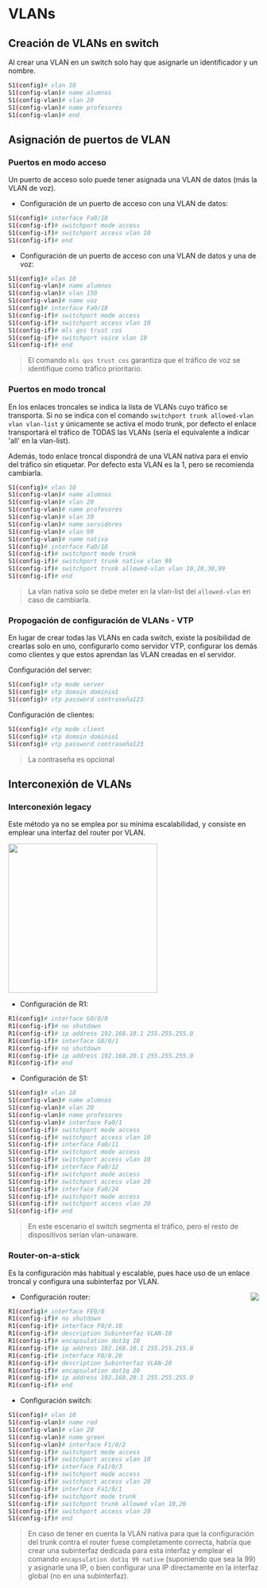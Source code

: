 # VLANs

## Creación de VLANs en switch

Al crear una VLAN en un switch solo hay que asignarle un identificador y un nombre.

```bash
S1(config)# vlan 10
S1(config-vlan)# name alumnos
S1(config-vlan)# vlan 20
S1(config-vlan)# name profesores
S1(config-vlan)# end
```
## Asignación de puertos de VLAN

### Puertos en modo acceso

Un puerto de acceso solo puede tener asignada una VLAN de datos (más la VLAN de voz).

* Configuración de un puerto de acceso con una VLAN de datos:
```bash
S1(config)# interface Fa0/18
S1(config-if)# switchport mode access
S1(config-if)# switchport access vlan 10
S1(config-if)# end
```

* Configuración de un puerto de acceso con una VLAN de datos y una de voz:
```bash
S1(config)# vlan 10
S1(config-vlan)# name alumnos
S1(config-vlan)# vlan 150
S1(config-vlan)# name voz
S1(config)# interface Fa0/18
S1(config-if)# switchport mode access
S1(config-if)# switchport access vlan 10
S1(config-if)# mls qos trust cos
S1(config-if)# switchport voice vlan 10
S1(config-if)# end
```
> El comando `mls qos trust cos` garantiza que el tráfico de voz se identifique como tráfico prioritario.

### Puertos en modo troncal

En los enlaces troncales se indica la lista de VLANs cuyo tráfico se transporta. Si no se indica con el comando `switchport trunk allowed-vlan vlan vlan-list` y únicamente se activa el modo trunk, por defecto el enlace transportará el tráfico de TODAS las VLANs (sería el equivalente a indicar 'all' en la vlan-list).

Además, todo enlace troncal dispondrá de una VLAN nativa para el envío del tráfico sin etiquetar. Por defecto esta VLAN es la 1, pero se recomienda cambiarla.
```bash
S1(config)# vlan 10
S1(config-vlan)# name alumnos
S1(config-vlan)# vlan 20
S1(config-vlan)# name profesores
S1(config-vlan)# vlan 30
S1(config-vlan)# name servidores
S1(config-vlan)# vlan 99
S1(config-vlan)# name nativa
S1(config)# interface Fa0/18
S1(config-if)# switchport mode trunk
S1(config-if)# switchport trunk native vlan 99
S1(config-if)# switchport trunk allowed-vlan vlan 10,20,30,99
S1(config-if)# end
```
> La vlan nativa solo se debe meter en la vlan-list del `allowed-vlan` en caso de cambiarla.

### Propogación de configuración de VLANs - VTP

En lugar de crear todas las VLANs en cada switch, existe la posibilidad de crearlas solo en uno, configurarlo como servidor VTP, configurar los demás como clientes y que estos aprendan las VLAN creadas en el servidor.

Configuración del server:

```bash
S1(config)# vtp mode server
S1(config)# vtp domain dominio1
S1(config)# vtp password contraseña123
```

Configuración de clientes:
```bash
S1(config)# vtp mode client
S1(config)# vtp domain dominio1
S1(config)# vtp password contraseña123
```
> La contraseña es opcional


## Interconexión de VLANs

### Interconexión legacy

Este método ya no se emplea por su mínima escalabilidad, y consiste en emplear una interfaz del router por VLAN.

<img style="width: 300; height: auto; align: center;" src="../inter-vlan-legacy.png">

* Configuración de R1:
```bash
R1(config)# interface G0/0/0
R1(config-if)# no shutdown
R1(config-if)# ip address 192.168.10.1 255.255.255.0
R1(config-if)# interface G0/0/1
R1(config-if)# no shutdown
R1(config-if)# ip address 192.168.20.1 255.255.255.0
R1(config-if)# end
```

* Configuración de S1:
```bash
S1(config)# vlan 10
S1(config-vlan)# name alumnos
S1(config-vlan)# vlan 20
S1(config-vlan)# name profesores
S1(config-vlan)# interface Fa0/1
S1(config-if)# switchport mode access
S1(config-if)# switchport access vlan 10
S1(config-if)# interface Fa0/11
S1(config-if)# switchport mode access
S1(config-if)# switchport access vlan 10
S1(config-if)# interface Fa0/12
S1(config-if)# switchport mode access
S1(config-if)# switchport access vlan 20
S1(config-if)# interface Fa0/24
S1(config-if)# switchport mode access
S1(config-if)# switchport access vlan 20
S1(config-if)# end
```
> En este escenario el switch segmenta el tráfico, pero el resto de dispositivos serían vlan-unaware.

### Router-on-a-stick

Es la configuración más habitual y escalable, pues hace uso de un enlace troncal y configura una subinterfaz por VLAN.

<img style="float: right;" src="../router-on-a-stick.jpeg">

* Configuración router:
```bash
R1(config)# interface FE0/0
R1(config-if)# no shutdown
R1(config-if)# interface F0/0.10
R1(config-if)# description Subinterfaz VLAN-10
R1(config-if)# encapsulation dot1q 10
R1(config-if)# ip address 192.168.10.1 255.255.255.0
R1(config-if)# interface F0/0.20
R1(config-if)# description Subinterfaz VLAN-20
R1(config-if)# encapsulation dot1q 20
R1(config-if)# ip address 192.168.20.1 255.255.255.0
R1(config-if)# end
```

* Configuración switch:
```bash
S1(config)# vlan 10
S1(config-vlan)# name red
S1(config-vlan)# vlan 20
S1(config-vlan)# name green
S1(config-vlan)# interface F1/0/2
S1(config-if)# switchport mode access
S1(config-if)# switchport access vlan 10
S1(config-if)# interface Fa1/0/3
S1(config-if)# switchport mode access
S1(config-if)# switchport access vlan 20
S1(config-if)# interface Fa1/0/1
S1(config-if)# switchport mode trunk
S1(config-if)# switchport trunk allowed vlan 10,20
S1(config-if)# switchport access vlan 20
S1(config-if)# end
```
> En caso de tener en cuenta la VLAN nativa para que la configuración del trunk contra el router fuese completamente correcta, habría que crear una subinterfaz dedicada para esta interfaz y emplear el comando `encapsulation dot1q 99 native` (suponiendo que sea la 99) y asignarle una IP, o bien configurar una IP directamente en la interfaz global (no en una subinterfaz).

### 